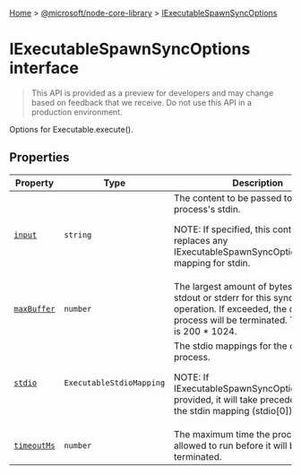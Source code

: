[Home](./index) &gt; [@microsoft/node-core-library](./node-core-library.md) &gt; [IExecutableSpawnSyncOptions](./node-core-library.iexecutablespawnsyncoptions.md)

# IExecutableSpawnSyncOptions interface

> This API is provided as a preview for developers and may change based on feedback that we receive. Do not use this API in a production environment.

Options for Executable.execute().

## Properties

|  Property | Type | Description |
|  --- | --- | --- |
|  [`input`](./node-core-library.iexecutablespawnsyncoptions.input.md) | `string` | The content to be passed to the child process's stdin.<p/>NOTE: If specified, this content replaces any IExecutableSpawnSyncOptions.stdio\[0\] mapping for stdin. |
|  [`maxBuffer`](./node-core-library.iexecutablespawnsyncoptions.maxbuffer.md) | `number` | The largest amount of bytes allowed on stdout or stderr for this synchonous operation. If exceeded, the child process will be terminated. The default is 200 \* 1024. |
|  [`stdio`](./node-core-library.iexecutablespawnsyncoptions.stdio.md) | `ExecutableStdioMapping` | The stdio mappings for the child process.<p/>NOTE: If IExecutableSpawnSyncOptions.input is provided, it will take precedence over the stdin mapping (stdio\[0\]). |
|  [`timeoutMs`](./node-core-library.iexecutablespawnsyncoptions.timeoutms.md) | `number` | The maximum time the process is allowed to run before it will be terminated. |

